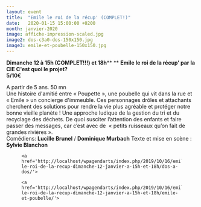 ```yaml
---
layout: event
title:  "Emile le roi de la récup' (COMPLET!)"
date:   2020-01-15 15:00:00 +0200
month: janvier-2020
image: affiche-impression-scaled.jpg
image2: dos-c3a0-dos-150x150.jpg
image3: emile-et-poubelle-150x150.jpg
---
```


**[
](http://localhost/wpagendarts/wp-content/uploads/2019/10/visuel-emile.jpg)Dimanche 12 à 15h (COMPLET!!!) et 18h****  ** <b>Emile le roi de la récup’ par la CIE </b><b>C'est quoi le projet?<br /> </b>**5/10€**

A partir de 5 ans. 50 mn<br /> Une histoire d'amitié entre « Poupette », une poubelle qui vit dans la rue et « Emile » un concierge d'immeuble. Ces personnages drôles et attachants cherchent des solutions pour rendre la vie plus agréable et protéger notre bonne vieille planète ! Une approche ludique de la gestion du tri et du recyclage des déchets. De quoi susciter l’attention des enfants et faire passer des messages, car c’est avec de  « petits ruisseaux qu’on fait de grandes rivières ».<br /> Comédiens: **Lucille Brunel** / **Dominique Murbach** Texte et mise en scène : **Sylvie Blanchon**

<div id='gallery-12' class='gallery galleryid-7139 gallery-columns-3 gallery-size-thumbnail'>
  <figure class='gallery-item'> 
  
  <div class='gallery-icon portrait'>

    <a href='http://localhost/wpagendarts/index.php/2019/10/16/emile-le-roi-de-la-recup-dimanche-12-janvier-a-15h-et-18h/dos-a-dos/'>
</a>  </div></figure><figure class='gallery-item'> 
  
  <div class='gallery-icon landscape'>

    <a href='http://localhost/wpagendarts/index.php/2019/10/16/emile-le-roi-de-la-recup-dimanche-12-janvier-a-15h-et-18h/emile-et-poubelle/'>
</a>  </div></figure>
</div>